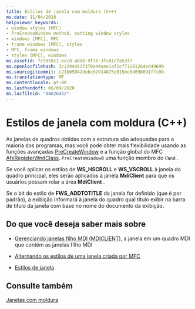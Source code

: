 ```yaml
---
title: Estilos de janela com moldura (C++)
ms.date: 11/04/2016
helpviewer_keywords:
- window styles [MFC]
- PreCreateWindow method, setting window styles
- windows [MFC], MFC
- frame windows [MFC], styles
- MFC, frame windows
- styles [MFC], windows
ms.assetid: fc5058c1-eec8-48d8-9f76-3fc01cfa53f7
ms.openlocfilehash: 3c22944537370a44aee1af1cf71281264ed4969b
ms.sourcegitcommit: c21b05042debc97d14875e019ee9d698691ffc0b
ms.translationtype: MT
ms.contentlocale: pt-BR
ms.lasthandoff: 06/09/2020
ms.locfileid: "84626452"
---
```

# <a name="frame-window-styles-c"></a>Estilos de janela com moldura (C++)

As janelas de quadros obtidas com a estrutura são adequadas para a maioria dos programas, mas você pode obter mais flexibilidade usando as funções avançadas [PreCreateWindow](reference/cwnd-class.md#precreatewindow) e a função global do MFC [AfxRegisterWndClass](reference/application-information-and-management.md#afxregisterwndclass). `PreCreateWindow`é uma função membro do `CWnd` .

Se você aplicar os estilos de **WS_HSCROLL** e **WS_VSCROLL** à janela do quadro principal, eles serão aplicados à janela **MdiClient** para que os usuários possam rolar a área **MdiClient** .

Se o bit do estilo de **FWS_ADDTOTITLE** da janela for definido (que é por padrão), a exibição informará à janela do quadro qual título exibir na barra de título da janela com base no nome do documento da exibição.

## <a name="what-do-you-want-to-know-more-about"></a>Do que você deseja saber mais sobre

- [Gerenciando janelas filho MDI (MDICLIENT)](managing-mdi-child-windows.md), a janela em um quadro MDI que contém as janelas filho MDI

- [Alternando os estilos de uma janela criada por MFC](changing-the-styles-of-a-window-created-by-mfc.md)

- [Estilos de janela](reference/styles-used-by-mfc.md#window-styles)

## <a name="see-also"></a>Consulte também

[Janelas com moldura](frame-windows.md)
